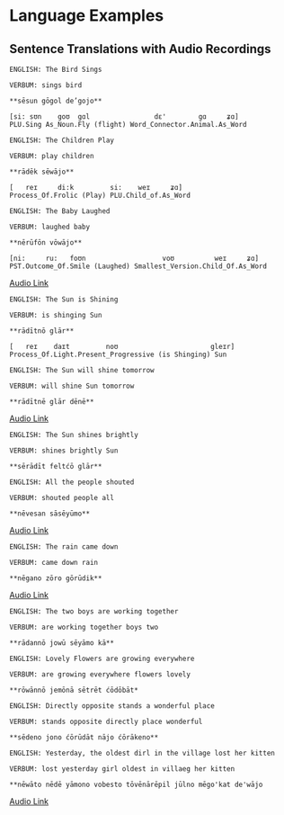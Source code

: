 # Language Examples

## Sentence Translations with Audio Recordings

```
ENGLISH: The Bird Sings

VERBUM: sings bird

**sēsun gōgol de’gojo**

[si: sʊn    goʊ  gɑl                dɛ'        gɑ     ʑɑ]
PLU.Sing As_Noun.Fly (flight) Word_Connector.Animal.As_Word
```

```
ENGLISH: The Children Play

VERBUM: play children

**rādēk sēwājo**

[   reɪ     di:k         si:    weɪ     ʑɑ]
Process_Of.Frolic (Play) PLU.Child_of.As_Word
```

```
ENGLISH: The Baby Laughed

VERBUM: laughed baby

**nērūfōn vōwājo**

[ni:     ru:   foʊn                   voʊ          weɪ     ʑɑ]
PST.Outcome_Of.Smile (Laughed) Smallest_Version.Child_Of.As_Word
```
[Audio Link](https://voca.ro/1keLR2IOgYsW)


```
ENGLISH: The Sun is Shining

VERBUM: is shinging Sun

**rādītnō glār**

[   reɪ    daɪt         noʊ                       gleɪr]
Process_Of.Light.Present_Progressive (is Shinging) Sun
```

```
ENGLISH: The Sun will shine tomorrow

VERBUM: will shine Sun tomorrow

**rādītnē glār dēnē**
```
[Audio Link](https://voca.ro/12I9t7bBppZ7)


```
ENGLISH: The Sun shines brightly

VERBUM: shines brightly Sun

**sērādīt feltćō glār**
```

```
ENGLISH: All the people shouted

VERBUM: shouted people all

**nēvesan sāsēyūmo**
```
[Audio Link](https://voca.ro/1azsaqbgf7CI)


```
ENGLISH: The rain came down

VERBUM: came down rain

**nēgano zōro gōrūdik**
```
[Audio Link](https://voca.ro/147vIeUlIWkB)


```
ENGLISH: The two boys are working together

VERBUM: are working together boys two

**rādannō jowū sēyāmo kā**
```


```
ENGLISH: Lovely Flowers are growing everywhere

VERBUM: are growing everywhere flowers lovely

**rōwānnō jemōnā sētrēt ćōdōbāt*
```

```
ENGLISH: Directly opposite stands a wonderful place

VERBUM: stands opposite directly place wonderful

**sēdeno jono ćōrūdāt nājo ćōrākeno**
```


```
ENGLISH: Yesterday, the oldest dirl in the village lost her kitten

VERBUM: lost yesterday girl oldest in villaeg her kitten

**nēwāto nēdē yāmono vobesto tōvēnārēpil jūlno mēgo'kat de'wājo
```
[Audio Link](https://voca.ro/11Wp5hhJPuqF)

